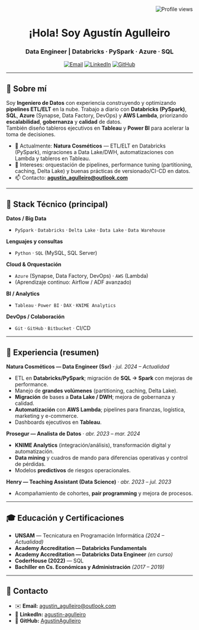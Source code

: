 <!-- Perfil GitHub: Agustín Agulleiro | Data Engineer -->
<!-- Sugerencia: este README va en https://github.com/AgustinAgulleiro/AgustinAgulleiro -->

<p align="right">
  <img alt="Profile views" src="https://komarev.com/ghpvc/?username=AgustinAgulleiro&label=Visitas&color=0e75b6&style=flat" />
</p>

<h1 align="center">¡Hola! Soy Agustín Agulleiro</h1>
<h3 align="center">Data Engineer | Databricks · PySpark · Azure · SQL</h3>

<p align="center">
  <a href="mailto:agustin_agulleiro@outlook.com"><img alt="Email" src="https://img.shields.io/badge/Email-agustin__agulleiro%40outlook.com-0e75b6?style=flat&logo=microsoftoutlook" /></a>
  <a href="https://www.linkedin.com/in/agustin-agulleiro"><img alt="LinkedIn" src="https://img.shields.io/badge/LinkedIn-agustin--agulleiro-0e75b6?style=flat&logo=linkedin" /></a>
  <a href="https://github.com/AgustinAgulleiro"><img alt="GitHub" src="https://img.shields.io/badge/GitHub-AgustinAgulleiro-0e75b6?style=flat&logo=github" /></a>
</p>

---

## 🧭 Sobre mí
Soy **Ingeniero de Datos** con experiencia construyendo y optimizando **pipelines ETL/ELT** en la nube. Trabajo a diario con **Databricks (PySpark)**, **SQL**, **Azure** (Synapse, Data Factory, DevOps) y **AWS Lambda**, priorizando **escalabilidad**, **gobernanza** y **calidad** de datos.  
También diseño tableros ejecutivos en **Tableau** y **Power BI** para acelerar la toma de decisiones.

- 🔭 Actualmente: **Natura Cosméticos** — ETL/ELT en Databricks (PySpark), migraciones a Data Lake/DWH, automatizaciones con Lambda y tableros en Tableau.
- 🎯 Intereses: orquestación de pipelines, performance tuning (partitioning, caching, Delta Lake) y buenas prácticas de versionado/CI-CD en datos.
- 📫 Contacto: **agustin_agulleiro@outlook.com**

---

## 🧰 Stack Técnico (principal)
**Datos / Big Data**
- `PySpark` · `Databricks` · `Delta Lake` · `Data Lake` · `Data Warehouse`

**Lenguajes y consultas**
- `Python` · `SQL` (MySQL, SQL Server)

**Cloud & Orquestación**
- `Azure` (Synapse, Data Factory, DevOps) · `AWS` (Lambda)
- (Aprendizaje continuo: Airflow / ADF avanzado)

**BI / Analytics**
- `Tableau` · `Power BI` · `DAX` · `KNIME Analytics`

**DevOps / Colaboración**
- `Git` · `GitHub` · `Bitbucket` · CI/CD

---

## 💼 Experiencia (resumen)
**Natura Cosméticos — Data Engineer (Ssr)** · *jul. 2024 – Actualidad*  
- ETL en **Databricks/PySpark**; migración de **SQL → Spark** con mejoras de performance.  
- Manejo de **grandes volúmenes** (partitioning, caching, Delta Lake).  
- **Migración** de bases a **Data Lake / DWH**; mejora de gobernanza y calidad.  
- **Automatización** con **AWS Lambda**; pipelines para finanzas, logística, marketing y e-commerce.  
- Dashboards ejecutivos en **Tableau**.

**Prosegur — Analista de Datos** · *abr. 2023 – mar. 2024*  
- **KNIME Analytics** (integración/análisis), transformación digital y automatización.  
- **Data mining** y cuadros de mando para diferencias operativas y control de pérdidas.  
- Modelos **predictivos** de riesgos operacionales.

**Henry — Teaching Assistant (Data Science)** · *abr. 2023 – jul. 2023*  
- Acompañamiento de cohortes, **pair programming** y mejora de procesos.

---

## 🎓 Educación y Certificaciones
- **UNSAM** — Tecnicatura en Programación Informática *(2024 – Actualidad)*  
- **Academy Accreditation — Databricks Fundamentals**  
- **Academy Accreditation — Databricks Data Engineer** *(en curso)*  
- **CoderHouse (2022)** — SQL  
- **Bachiller en Cs. Económicas y Administración** *(2017 – 2019)*

---

## 🤝 Contacto
- ✉️ **Email:** [agustin_agulleiro@outlook.com](mailto:agustin_agulleiro@outlook.com)  
- 💼 **LinkedIn:** [agustin-agulleiro](https://www.linkedin.com/in/agustin-agulleiro)  
- 🐙 **GitHub:** [AgustinAgulleiro](https://github.com/AgustinAgulleiro)

<!-- Snake de contribuciones (opcional). Descomentar si querés mostrarla en tu perfil -->
<!--
<img src="https://raw.githubusercontent.com/rafaballerini/rafaballerini/output/github-contribution-grid-snake.svg" alt="snake"/>
-->
